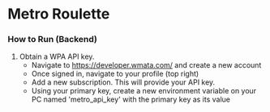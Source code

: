 # Metro Roulette

### How to Run (Backend)

1. Obtain a WPA API key. 
    - Navigate to https://developer.wmata.com/ and create a new account
    - Once signed in, navigate to your profile (top right)
    - Add a new subscription. This will provide your API key.
    - Using your primary key, create a new environment variable on your PC
    named 'metro_api_key' with the primary key as its value